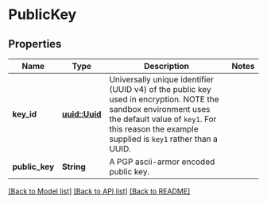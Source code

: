 # PublicKey

## Properties

Name | Type | Description | Notes
------------ | ------------- | ------------- | -------------
**key_id** | [**uuid::Uuid**](uuid::Uuid.md) | Universally unique identifier (UUID v4) of the public key used in encryption. NOTE the sandbox environment uses the default value of `key1`. For this reason the example supplied is `key1` rather than a UUID. | 
**public_key** | **String** | A PGP ascii-armor encoded public key. | 

[[Back to Model list]](../README.md#documentation-for-models) [[Back to API list]](../README.md#documentation-for-api-endpoints) [[Back to README]](../README.md)


